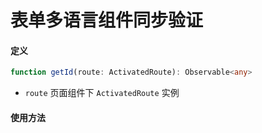 # 表单多语言组件同步验证

#### 定义

``` typescript
function getId(route: ActivatedRoute): Observable<any>
```

- `route` 页面组件下 `ActivatedRoute` 实例

#### 使用方法

``` typescript
```